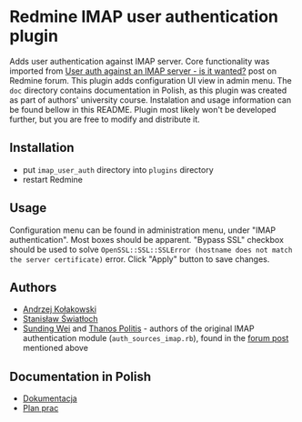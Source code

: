 # Redmine IMAP user authentication plugin
Adds user authentication against IMAP server. Core functionality was imported from [User auth against an IMAP server - is it wanted?](https://www.redmine.org/boards/1/topics/9938) post on Redmine forum. This plugin adds configuration UI view in admin menu. The `doc` directory contains documentation in Polish, as this plugin was created as part of authors' university course. Instalation and usage information can be found bellow in this README. Plugin most likely won't be developed further, but you are free to modify and distribute it.

## Installation
- put `imap_user_auth` directory into `plugins` directory
- restart Redmine

## Usage
Configuration menu can be found in administration menu, under "IMAP authentication". Most boxes should be apparent. "Bypass SSL" checkbox should be used to solve `OpenSSL::SSL::SSLError (hostname does not match the server certificate)` error. Click "Apply" button to save changes.

## Authors
- [Andrzej Kołakowski](https://github.com/ondrikk)
- [Stanisław Światłoch](https://github.com/sswiatloch)
- [Sunding Wei](https://www.redmine.org/users/72848) and [Thanos Politis](https://www.redmine.org/users/88881) - authors of the original IMAP authentication module (`auth_sources_imap.rb`), found in the [forum post](https://www.redmine.org/boards/1/topics/9938) mentioned above

## Documentation in Polish
* [Dokumentacja](doc/dokumentacja.md)
* [Plan prac](doc/plan_prac.md)
